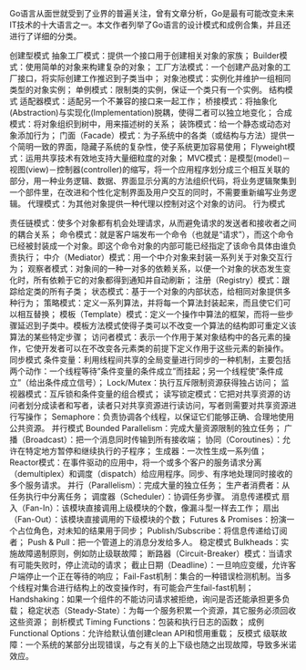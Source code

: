 Go语言从面世就受到了业界的普遍关注，曾有文章分析，Go是最有可能改变未来IT技术的十大语言之一。本文作者列举了Go语言的设计模式和成例合集，并且还进行了详细的分类。

创建型模式
抽象工厂模式：提供一个接口用于创建相关对象的家族；
Builder模式：使用简单的对象来构建复杂的对象；
工厂方法模式：一个创建产品对象的工厂接口，将实际创建工作推迟到子类当中；
对象池模式：实例化并维护一组相同类型的对象实例；
单例模式：限制类的实例，保证一个类只有一个实例。
结构模式
适配器模式：适配另一个不兼容的接口来一起工作；
桥接模式：将抽象化(Abstraction)与实现化(Implementation)脱耦，使得二者可以独立地变化；
合成模式：将对象组织到树中，用来描述树的关系；
装饰模式：给一个静态或动态对象添加行为；
门面（Facade）模式：为子系统中的各类（或结构与方法）提供一个简明一致的界面，隐藏子系统的复杂性，使子系统更加容易使用；
Flyweight模式：运用共享技术有效地支持大量细粒度的对象；
MVC模式：是模型(model)－视图(view)－控制器(controller)的缩写，将一个应用程序划分成三个相互关联的部分，用一种业务逻辑、数据、界面显示分离的方法组织代码，将业务逻辑聚集到一个部件里，在改进和个性化定制界面及用户交互的同时，不需要重新编写业务逻辑。
代理模式：为其他对象提供一种代理以控制对这个对象的访问。
行为模式

责任链模式：使多个对象都有机会处理请求，从而避免请求的发送者和接收者之间的耦合关系；
命令模式：就是客户端发布一个命令（也就是“请求”），而这个命令已经被封装成一个对象。即这个命令对象的内部可能已经指定了该命令具体由谁负责执行；
中介（Mediator）模式：用一个中介对象来封装一系列关于对象交互行为；
观察者模式：对象间的一种一对多的依赖关系，以便一个对象的状态发生变化时，所有依赖于它的对象都得到通知并自动刷新；
注册（Registry）模式：跟踪给定类的所有子类；
状态模式：基于一个对象的内部状态，给相同对象提供多种行为；
策略模式：定义一系列算法，并将每一个算法封装起来，而且使它们可以相互替换；
模板（Template）模式：定义一个操作中算法的框架，而将一些步骤延迟到子类中。模板方法模式使得子类可以不改变一个算法的结构即可重定义该算法的某些特定步骤；
访问者模式：表示一个作用于某对象结构中的各元素的操作，它使开发者可以在不改变各元素类的前提下定义作用于这些元素的新操作。
同步模式
条件变量：利用线程间共享的全局变量进行同步的一种机制，主要包括两个动作：一个线程等待”条件变量的条件成立”而挂起；另一个线程使”条件成立”（给出条件成立信号）；
Lock/Mutex：执行互斥限制资源获得独占访问；
监视器模式：互斥锁和条件变量的组合模式；
读写锁定模式：它把对共享资源的访问者划分成读者和写者，读者只对共享资源进行读访问，写者则需要对共享资源进行写操作；
Semaphore：负责协调各个线程，以保证它们能够正确、合理地使用公共资源。
并行模式
Bounded Parallelism：完成大量资源限制的独立任务；
广播（Broadcast）：把一个消息同时传输到所有接收端；
协同（Coroutines）：允许在特定地方暂停和继续执行的子程序；
生成器：一次性生成一系列值；
Reactor模式：在事件驱动的应用中，将一个或多个客户的服务请求分离（demultiplex）和调度（dispatch）给应用程序。同步、有序地处理同时接收的多个服务请求。
并行（Parallelism）：完成大量的独立任务；
生产者消费者：从任务执行中分离任务；
调度器（Scheduler）：协调任务步骤。
消息传递模式
扇入（Fan-In）：该模块直接调用上级模块的个数，像漏斗型一样去工作；
扇出（Fan-Out）：该模块直接调用的下级模块的个数；
Futures & Promises：扮演一个占位角色，对未知的结果用于同步；
Publish/Subscribe：将信息传递给订阅者；
Push & Pull：把一个管道上的消息分发给多人。
稳定模式
Bulkheads：实施故障遏制原则，例如防止级联故障；
断路器（Circuit-Breaker）模式：当请求有可能失败时，停止流动的请求；
截止日期（Deadline）：一旦响应变缓，允许客户端停止一个正在等待的响应；
Fail-Fast机制：集合的一种错误检测机制。当多个线程对集合进行结构上的改变操作时，有可能会产生fail-fast机制；
Handshaking：如果一个组件的不能访问请求被拒绝，询问是否还能承担更多负载；
稳定状态（Steady-State）：为每一个服务积累一个资源，其它服务必须回收这些资源；
剖析模式
Timing Functions：包装和执行日志的函数；
成例
Functional Options：允许给默认值创建clean API和惯用重载；
反模式
级联故障：一个系统的某部分出现错误，与之有关的上下级也随之出现故障，导致多米诺效应。
